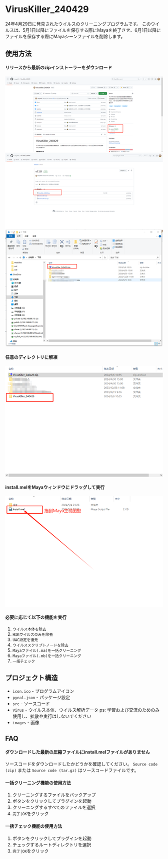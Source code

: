 # VirusKiller_240429

24年4月29日に発見されたウイルスのクリーニングプログラムです。
このウイルスは、5月1日以降にファイルを保存する際にMayaを終了させ、6月1日以降にファイルを保存する際にMayaシーンファイルを削除します。

## 使用方法

#### リリースから最新のzipインストーラーをダウンロード

![image](./images/step1.png)
![image](./images/step2.png)
![image](./images/step3.png)

#### 任意のディレクトリに解凍

![image](./images/step4.png)

#### install.melをMayaウィンドウにドラッグして実行

![image](./images/step5.png)

#### 必要に応じて以下の機能を実行
1. `ウイルス本体を除去`
2. `HIKウイルスのみを除去`
3. `UAC設定を復元`
4. `ウイルススクリプトノードを除去`
5. `Mayaファイル(.ma)を一括クリーニング`
6. `Mayaファイル(.mb)を一括クリーニング`
7. `一括チェック`

## プロジェクト構造

- `icon.ico` - プログラムアイコン
- `pyeal.json` - パッケージ設定
- `src` - ソースコード
- `Virus` - ウイルス本体、ウイルス解析データ ps: 学習および交流のためのみ使用し、拡散や実行はしないでください
- `images` - 画像

## FAQ

#### ダウンロードした最新の圧縮ファイルにinstall.melファイルがありません

ソースコードをダウンロードしたかどうかを確認してください。 `Source code (zip)` または `Source code (tar.gz)` はソースコードファイルです。

#### 一括クリーニング機能の使用方法

1. クリーニングするファイルをバックアップ
2. ボタンをクリックしてプラグインを起動
3. クリーニングするすべてのファイルを選択
4. `完了|OK`をクリック

#### 一括チェック機能の使用方法

1. ボタンをクリックしてプラグインを起動
2. チェックするルートディレクトリを選択
3. `完了|OK`をクリック